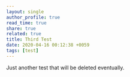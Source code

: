 ```yaml
---
layout: single
author_profile: true
read_time: true
share: true
related: true
title: Third Test
date: 2020-04-16 00:12:38 +0059
tags: [test]
---
```


Just another test that will be deleted eventually.

